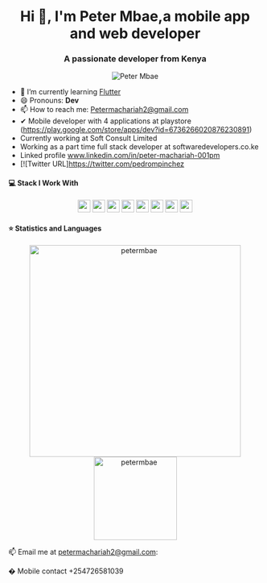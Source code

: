 
<h1 align="center">Hi 👋, I'm Peter Mbae,a mobile app and web developer</h1>
<h3 align="center">A passionate developer from Kenya </h3>
<p align="center"> <img src="https://play-lh.googleusercontent.com/gA1pnwTYC_yj7puQs6gl7JOCCCJVGI-ZgDSXgnDsBCGia7TdK1nOCUvEU8b5WMnGJIk=w144-h144-n-rw" alt="Peter Mbae" /> </p>


- 🌱 I’m currently learning [Flutter](https://flutter.dev/)
- 😄 Pronouns: **Dev**
- 📫 How to reach me: Petermachariah2@gmail.com
- ✔ Mobile developer with 4 applications at playstore (https://play.google.com/store/apps/dev?id=6736266020876230891)
-   Currently working at Soft Consult Limited
-   Working as a part time full stack developer at softwaredevelopers.co.ke
-  Linked profile www.linkedin.com/in/peter-machariah-001pm
-  
   [![Twitter URL]https://twitter.com/pedrompinchez

#### 💻 Stack I Work With

<p align="center">
<img src="https://img.shields.io/badge/php-8892BF.svg?&style=for-the-badge&logo=php&logoColor=white" height="25"/>
<img src="https://img.shields.io/badge/firebase-FFCA28.svg?&style=for-the-badge&logo=firebase&logoColor=white" height="25"/>
<img src="https://img.shields.io/badge/mysql-4479A1.svg?&style=for-the-badge&logo=mysql&logoColor=white" height="25"/>
<img src="https://img.shields.io/badge/xampp-FB7A24.svg?&style=for-the-badge&logo=xampp&logoColor=white" height="25"/>
<img src="https://img.shields.io/badge/sublime-FF9800.svg?&style=for-the-badge&logo=sublime-text&logoColor=white" height="25"/>
<img src="https://img.shields.io/badge/Laravel-FF2D20.svg?&style=for-the-badge&logo=laravel&logoColor=white" height="25"/>
<img src="https://img.shields.io/badge/sqlite-7CBEE4.svg?&style=for-the-badge&logo=sqlite&logoColor=white" height="25"/>
<img src="https://img.shields.io/badge/springboot-7CBEE4.svg?&style=for-the-badge&logo=sqlite&logoColor=white" height="25"/>
</p>
 
 #### ⭐  Statistics and Languages

 <p align="center"> 
    <img src="https://github-readme-stats.vercel.app/" alt="petermbae" width="420"/> 
    <img src="https://github-readme-stats.vercel.app/api/top-langs/?username=pedropinchez&hide=jupyter%20notebook&langs_count=8&layout=compact&theme=buefy" alt="petermbae" height="165" />
 </p>


 📫 Email me at petermachariah2@gmail.com:
 
 � Mobile contact +254726581039
 

<!--
**pedropinchez/pedropinchez** is a ✨ _special_ ✨ repository because its `README.md` (this file) appears on your GitHub profile.

